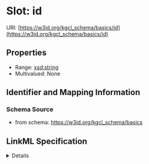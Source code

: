 # Slot: id

URI: [https://w3id.org/kgcl_schema/basics/id](https://w3id.org/kgcl_schema/basics/id)



<!-- no inheritance hierarchy -->




## Properties

* Range: [xsd:string](xsd:string)
* Multivalued: None







## Identifier and Mapping Information







### Schema Source


* from schema: https://w3id.org/kgcl_schema/basics




## LinkML Specification

<details>
```yaml
name: id
from_schema: https://w3id.org/kgcl_schema/basics
rank: 1000
identifier: true
alias: id
domain_of:
- change
- activity
- agent
- node
range: string

```
</details>